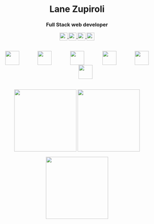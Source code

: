 <div display="inline_block" align="center">
 <h1>Lane Zupiroli</h1>
 <h3>Full Stack web developer</h3>
</div>

<div style="display: inline_block" align="center">
 <a href="https://www.linkedin.com/in/noriuki" target="__blank">
  <img align="center" height="25" src="https://img.shields.io/badge/LinkedIn-0077B5?style=for-the-badge&logo=linkedin&logoColor=white"/>
 </a>
 <a href="https://www.youtube.com/@noriuki" target="__blank">
  <img align="center" height="25" src="https://img.shields.io/badge/YouTube-FF0000?style=for-the-badge&logo=youtube&logoColor=white"/>
 </a>
 <a href="https://www.lanezupiroli.com.br" target="__blank">
  <img align="center" height="25" src="https://img.shields.io/badge/website-000000?style=for-the-badge&logo=About.me&logoColor=white"/>
 </a>
 <a href="https://dev.to/noriuki" target="__blank">
  <img align="center" height="25" src="https://img.shields.io/badge/dev.to-0A0A0A?style=for-the-badge&logo=devdotto&logoColor=white"/>
 </a>
</div>

</br>
</br>

<div style="display: inline_block" align="center">
  <img align="center" height="45" width="45" src="https://cdn.jsdelivr.net/gh/devicons/devicon/icons/react/react-original.svg" />
  &nbsp;&nbsp;&nbsp;&nbsp;&nbsp;&nbsp;&nbsp;&nbsp;&nbsp;&nbsp;&nbsp;&nbsp;&nbsp;
  <img align="center" height="45" width="45" src="https://cdn.jsdelivr.net/gh/devicons/devicon/icons/html5/html5-original.svg" />
  &nbsp;&nbsp;&nbsp;&nbsp;&nbsp;&nbsp;&nbsp;&nbsp;&nbsp;&nbsp;&nbsp;&nbsp;&nbsp;
  <img align="center" height="45" width="45" src="https://cdn.jsdelivr.net/gh/devicons/devicon/icons/css3/css3-original.svg" />
  &nbsp;&nbsp;&nbsp;&nbsp;&nbsp;&nbsp;&nbsp;&nbsp;&nbsp;&nbsp;&nbsp;&nbsp;&nbsp;
  <img align="center" height="45" width="45" src="https://cdn.jsdelivr.net/gh/devicons/devicon/icons/nodejs/nodejs-original.svg" />
  &nbsp;&nbsp;&nbsp;&nbsp;&nbsp;&nbsp;&nbsp;&nbsp;&nbsp;&nbsp;&nbsp;&nbsp;&nbsp;
  <img align="center" height="45" width="45" src="https://cdn.jsdelivr.net/gh/devicons/devicon/icons/javascript/javascript-original.svg" />
  &nbsp;&nbsp;&nbsp;&nbsp;&nbsp;&nbsp;&nbsp;&nbsp;&nbsp;&nbsp;&nbsp;&nbsp;&nbsp;
  <img align="center" height="45" width="45" src="https://cdn.jsdelivr.net/gh/devicons/devicon/icons/php/php-plain.svg" />
</div>

</br>
</br>

<div display="inline_block" align="center">
 <img align="center"  height="200" src="https://github-readme-stats.vercel.app/api/top-langs/?username=noriuki&layout=compact&langs_count=8&theme=jolly"/>
 <img align="center"  height="200" src="https://github-readme-stats.vercel.app/api?username=noriuki&show_icons=true&theme=jolly&hide=issues"/>
</div>
</br>
<div display="inline_block" align="center">
  <img align="center"  height="200" src="https://github.com/noriuki/noriuki/blob/output/github-contribution-grid-snake.svg"/>
</div>
